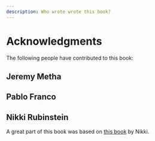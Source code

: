 ```yaml
---
description: Who wrote wrote this book?
---
```


# Acknowledgments

The following people have contributed to this book:

## Jeremy Metha

## Pablo Franco

## Nikki Rubinstein 

A great part of this book was based on [this book](https://nikkirubinstein.gitbooks.io/resguides-introductory-r-workshop/content/content/01-rstudio-intro.html) by Nikki.

### 

